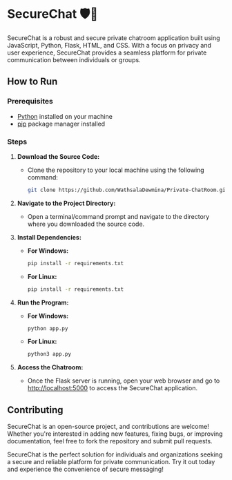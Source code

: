 # SecureChat 🛡️💬

SecureChat is a robust and secure private chatroom application built using JavaScript, Python, Flask, HTML, and CSS. With a focus on privacy and user experience, SecureChat provides a seamless platform for private communication between individuals or groups.

## How to Run

### Prerequisites
- [Python](https://www.python.org/) installed on your machine
- [pip](https://pypi.org/project/pip/) package manager installed

### Steps

1. **Download the Source Code:**
    - Clone the repository to your local machine using the following command:
        ```sh
        git clone https://github.com/WathsalaDewmina/Private-ChatRoom.git
        ```

2. **Navigate to the Project Directory:**
    - Open a terminal/command prompt and navigate to the directory where you downloaded the source code.

3. **Install Dependencies:**

    - **For Windows:**
        ```sh
        pip install -r requirements.txt
        ```
    - **For Linux:**
        ```sh
        pip install -r requirements.txt
        ```

4. **Run the Program:**

    - **For Windows:**
        ```sh
        python app.py
        ```

    - **For Linux:**
        ```sh
        python3 app.py
        ```

5. **Access the Chatroom:**
    - Once the Flask server is running, open your web browser and go to [http://localhost:5000](http://localhost:5000) to access the SecureChat application.

## Contributing

SecureChat is an open-source project, and contributions are welcome! Whether you're interested in adding new features, fixing bugs, or improving documentation, feel free to fork the repository and submit pull requests.

SecureChat is the perfect solution for individuals and organizations seeking a secure and reliable platform for private communication. Try it out today and experience the convenience of secure messaging!
